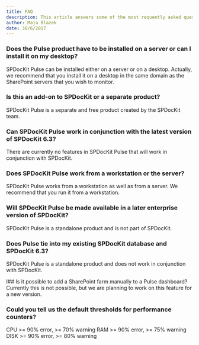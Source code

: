 ```yaml
---
title: FAQ
description: This article answers some of the most requently asked questions about SysKit Pulse.
author: Maja Blazek
date: 30/6/2017
---
```


### Does the Pulse product have to be installed on a server or can I install it on my desktop?
SPDocKit Pulse can be installed either on a server or on a desktop. Actually, we recommend that you install it on a desktop in the same domain as the SharePoint servers that you wish to monitor.

### Is this an add-on to SPDocKit or a separate product?
SPDocKit Pulse is a separate and free product created by the SPDocKit team.

### Can SPDocKit Pulse work in conjunction with the latest version of SPDocKit 6.3?
There are currently no features in SPDocKit Pulse that will work in conjunction with SPDocKit.

### Does SPDocKit Pulse work from a workstation or the server?
SPDocKit Pulse works from a workstation as well as from a server. We recommend that you run it from a workstation.

### Will SPDocKit Pulse be made available in a later enterprise version of SPDocKit?
SPDocKit Pulse is a standalone product and is not part of SPDocKit.

### Does Pulse tie into my existing SPDocKit database and SPDocKit 6.3?
SPDocKit Pulse is a standalone product and does not work in conjunction with SPDocKit.

I## Is it possible to add a SharePoint farm manually to a Pulse dashboard?
Currently this is not possible, but we are planning to work on this feature for a new version.

### Could you tell us the default thresholds for performance counters?
CPU >= 90% error, >= 70% warning
RAM >= 90% error, >= 75% warning
DISK >= 90% error, >= 80% warning